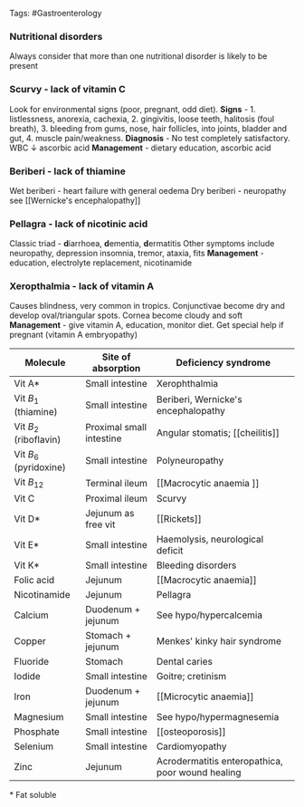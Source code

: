 Tags: #Gastroenterology 
### Nutritional disorders
Always consider that more than one nutritional disorder is likely to be present 

### Scurvy - lack of vitamin C 
Look for environmental signs (poor, pregnant, odd diet). 
**Signs** - 1. listlessness, anorexia, cachexia, 2. gingivitis, loose teeth, halitosis (foul breath), 3. bleeding from gums, nose, hair follicles, into joints, bladder and gut, 4. muscle pain/weakness. **Diagnosis** - No test completely satisfactory. WBC $\downarrow$ ascorbic acid 
**Management** - dietary education, ascorbic acid 

### Beriberi - lack of thiamine
Wet beriberi - heart failure with general oedema
Dry beriberi - neuropathy see [[Wernicke's encephalopathy]]

### Pellagra - lack of nicotinic acid
Classic triad - **d**iarrhoea, **d**ementia, **d**ermatitis
Other symptoms include neuropathy, depression insomnia, tremor, ataxia, fits
**Management** - education, electrolyte replacement, nicotinamide

### Xeropthalmia - lack of vitamin A 
Causes blindness, very common in tropics. Conjunctivae become dry and develop oval/triangular spots. Cornea become cloudy and soft
**Management** - give vitamin A, education, monitor diet. Get special help if pregnant (vitamin A embryopathy)

| Molecule               | Site of absorption       | Deficiency syndrome                 |
| ---------------------- | ------------------------ | ----------------------------------- |
| Vit A*                 | Small intestine          | Xerophthalmia                       |
| Vit $B_1$ (thiamine)   | Small intestine          | Beriberi, Wernicke's encephalopathy |
| Vit $B_2$ (riboflavin) | Proximal small intestine | Angular stomatis; [[cheilitis]]     |
| Vit $B_6$ (pyridoxine) | Small intestine          | Polyneuropathy                      |
| Vit $B_{12}$           | Terminal ileum           | [[Macrocytic anaemia ]]             |
| Vit C                  | Proximal ileum           | Scurvy                              |
| Vit D*                 | Jejunum as free vit      | [[Rickets]]                         |
| Vit E*                 | Small intestine          | Haemolysis, neurological deficit    |
| Vit K*                 | Small intestine          | Bleeding disorders                  |
| Folic acid             | Jejunum                  | [[Macrocytic anaemia]]              |
| Nicotinamide           | Jejunum                  | Pellagra                            |
| Calcium                | Duodenum + jejunum       | See hypo/hypercalcemia              |
| Copper                 | Stomach + jejunum        | Menkes' kinky hair syndrome         |
| Fluoride               | Stomach                  | Dental caries                       |
| Iodide                 | Small intestine          | Goitre; cretinism                   |
| Iron                   | Duodenum + jejunum       | [[Microcytic anaemia]]              |
| Magnesium              | Small intestine          | See hypo/hypermagnesemia            |
| Phosphate              | Small intestine          | [[osteoporosis]]                    |
| Selenium               | Small intestine          | Cardiomyopathy                      |
| Zinc                   | Jejunum                  | Acrodermatitis enteropathica, poor wound healing                                    |
\* Fat soluble
